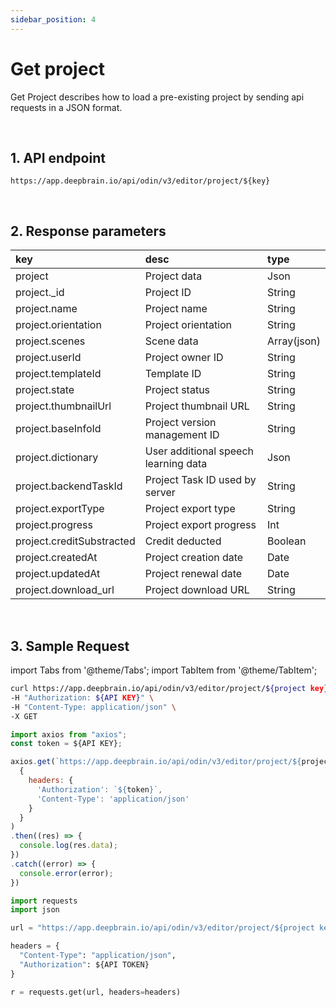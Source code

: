 ```yaml
---
sidebar_position: 4
---
```


# Get project

Get Project describes how to load a pre-existing project by sending api requests in a JSON format.

<br/>

## 1. API endpoint

```http
https://app.deepbrain.io/api/odin/v3/editor/project/${key}
```

<br/>

## 2. Response parameters

|key|desc|type|
|:---|:---|:---|
|project|Project data|Json|
|project._id|Project ID|String|
|project.name|Project name|String|
|project.orientation|Project orientation|String|
|project.scenes|Scene data|Array(json)|
|project.userId|Project owner ID|String|
|project.templateId|Template ID|String|
|project.state|Project status|String|
|project.thumbnailUrl|Project thumbnail URL|String|
|project.baseInfoId|Project version management ID|String|
|project.dictionary|User additional speech learning data|Json|
|project.backendTaskId|Project Task ID used by server|String|
|project.exportType|Project export type|String|
|project.progress|Project export progress|Int|
|project.creditSubstracted|Credit deducted|Boolean|
|project.createdAt|Project creation date|Date|
|project.updatedAt|Project renewal date|Date|
|project.download_url|Project download URL|String|

<br/>

## 3. Sample Request

import Tabs from '@theme/Tabs';
import TabItem from '@theme/TabItem';

<Tabs>
<TabItem value="curl" label="cURL">

```bash
curl https://app.deepbrain.io/api/odin/v3/editor/project/${project key}  \
-H "Authorization: ${API KEY}" \
-H "Content-Type: application/json" \
-X GET
```

</TabItem>
<TabItem value="js" label="Node.js">

```js
import axios from "axios"; 
const token = ${API KEY};

axios.get(`https://app.deepbrain.io/api/odin/v3/editor/project/${project key}`, 
  {
    headers: {
      'Authorization': `${token}`,
      'Content-Type': 'application/json'
    }
  }
)
.then((res) => {
  console.log(res.data);
})
.catch((error) => {
  console.error(error);
})
```

</TabItem>
<TabItem value="py" label="Python">

```py
import requests
import json

url = "https://app.deepbrain.io/api/odin/v3/editor/project/${project key}"

headers = {
  "Content-Type": "application/json",
  "Authorization": ${API TOKEN}
}

r = requests.get(url, headers=headers)
```

</TabItem>
</Tabs>
